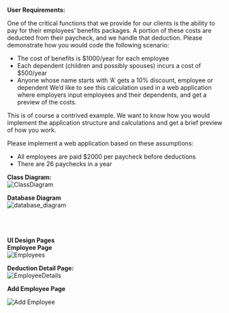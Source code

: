 **User Requirements:**

One of the critical functions that we provide for our clients is the ability to pay for their employees’ benefits packages. A portion of these costs are deducted from their paycheck, and we handle that deduction. Please demonstrate how you would code the following scenario:

* The cost of benefits is $1000/year for each employee
* Each dependent (children and possibly spouses) incurs a cost of $500/year
* Anyone whose name starts with ‘A’ gets a 10% discount, employee or dependent
We’d like to see this calculation used in a web application where employers input employees and their dependents, and get a preview of the costs.

This is of course a contrived example. We want to know how you would implement the application structure and calculations and get a brief preview of how you work.

Please implement a web application based on these assumptions:

* All employees are paid $2000 per paycheck before deductions
* There are 26 paychecks in a year


**Class Diagram:** <br/>
![ClassDiagram](https://user-images.githubusercontent.com/12014268/121109919-0d972180-c7d2-11eb-907c-bcc48466c0a4.PNG)


**Database Diagram** <br/>
![database_diagram](https://user-images.githubusercontent.com/12014268/121109957-1be53d80-c7d2-11eb-9031-0cbe3eb78bd9.png)

<br/><br/><br/>
**UI Design Pages** <br/>
**Employee Page** <br/>
![Employees](https://user-images.githubusercontent.com/12014268/121110002-315a6780-c7d2-11eb-8795-27723da8b2ad.PNG)


**Deduction Detail Page:** <br/>
![EmployeeDetails](https://user-images.githubusercontent.com/12014268/121110023-3ae3cf80-c7d2-11eb-9839-ca8627165106.PNG)

**Add Employee Page** <br/>

![Add Employee](https://user-images.githubusercontent.com/12014268/121110358-c65d6080-c7d2-11eb-8cec-965ff83a16f3.PNG)

